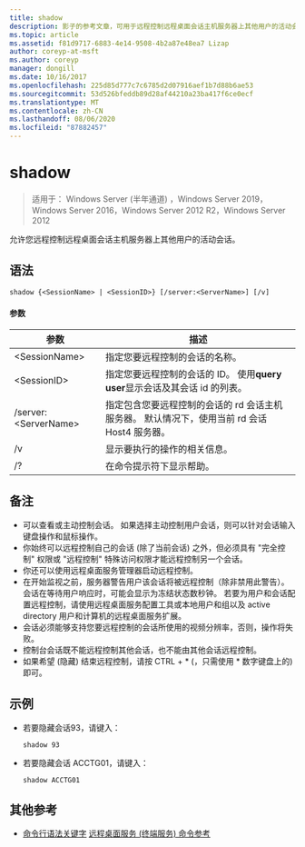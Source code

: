 ```yaml
---
title: shadow
description: 影子的参考文章，可用于远程控制远程桌面会话主机服务器上其他用户的活动会话。
ms.topic: article
ms.assetid: f81d9717-6883-4e14-9508-4b2a87e48ea7 Lizap
author: coreyp-at-msft
ms.author: coreyp
manager: dongill
ms.date: 10/16/2017
ms.openlocfilehash: 225d85d777c7c6785d2d07916aef1b7d88b6ae53
ms.sourcegitcommit: 53d526bfeddb89d28af44210a23ba417f6ce0ecf
ms.translationtype: MT
ms.contentlocale: zh-CN
ms.lasthandoff: 08/06/2020
ms.locfileid: "87882457"
---
```

# <a name="shadow"></a>shadow

> 适用于： Windows Server (半年通道) ，Windows Server 2019，Windows Server 2016，Windows Server 2012 R2，Windows Server 2012

允许您远程控制远程桌面会话主机服务器上其他用户的活动会话。



## <a name="syntax"></a>语法
```
shadow {<SessionName> | <SessionID>} [/server:<ServerName>] [/v]
```

#### <a name="parameters"></a>参数
|参数|描述|
|-------|--------|
|\<SessionName>|指定您要远程控制的会话的名称。|
|\<SessionID>|指定您要远程控制的会话的 ID。 使用**query user**显示会话及其会话 id 的列表。|
|/server:\<ServerName>|指定包含您要远程控制的会话的 rd 会话主机服务器。 默认情况下，使用当前 rd 会话 Host4 服务器。|
|/v|显示要执行的操作的相关信息。|
|/?|在命令提示符下显示帮助。|

## <a name="remarks"></a>备注
-   可以查看或主动控制会话。 如果选择主动控制用户会话，则可以针对会话输入键盘操作和鼠标操作。
-   你始终可以远程控制自己的会话 (除了当前会话) 之外，但必须具有 "完全控制" 权限或 "远程控制" 特殊访问权限才能远程控制另一个会话。
-   你还可以使用远程桌面服务管理器启动远程控制。
-   在开始监视之前，服务器警告用户该会话将被远程控制（除非禁用此警告）。 会话在等待用户响应时，可能会显示为冻结状态数秒钟。 若要为用户和会话配置远程控制，请使用远程桌面服务配置工具或本地用户和组以及 active directory 用户和计算机的远程桌面服务扩展。
-   会话必须能够支持您要远程控制的会话所使用的视频分辨率，否则，操作将失败。
-   控制台会话既不能远程控制其他会话，也不能由其他会话远程控制。
-   如果希望 (隐藏) 结束远程控制，请按 CTRL + \* (，只需使用 \* 数字键盘上的) 即可。

## <a name="examples"></a>示例
-   若要隐藏会话93，请键入：
    ```
    shadow 93
    ```
-   若要隐藏会话 ACCTG01，请键入：
    ```
    shadow ACCTG01
    ```

## <a name="additional-references"></a>其他参考
- [命令行语法关键字](command-line-syntax-key.md) 
[远程桌面服务 (终端服务) 命令参考](remote-desktop-services-terminal-services-command-reference.md)

